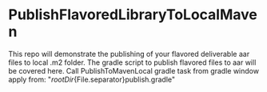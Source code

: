 # PublishFlavoredLibraryToLocalMaven
This repo will demonstrate the publishing of your flavored deliverable aar files to local .m2 folder. The gradle script to publish flavored files to aar will be covered here.
Call PublishToMavenLocal gradle task from gradle window 
apply from: "${rootDir}${File.separator}publish.gradle"
